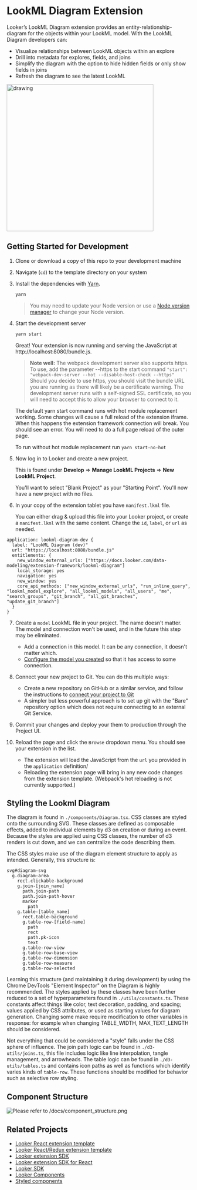 # LookML Diagram Extension
Looker’s LookML Diagram extension provides an entity-relationship-diagram for the objects within your LookML model. With the LookML Diagram developers can:

- Visualize relationships between LookML objects within an explore
- Drill into metadata for explores, fields, and joins
- Simplify the diagram with the option to hide hidden fields or only show fields in joins
- Refresh the diagram to see the latest LookML

<img src="https://github.com/looker-open-source/app-lookml-diagram/blob/main/docs/lookml_diagram.gif?raw=true" alt="drawing" height="400"/>

## Getting Started for Development

1. Clone or download a copy of this repo to your development machine
2. Navigate (`cd`) to the template directory on your system
3. Install the dependencies with [Yarn](https://yarnpkg.com/).

    ```sh
    yarn
    ```

    > You may need to update your Node version or use a [Node version manager](https://github.com/nvm-sh/nvm) to change your Node version.
4.  Start the development server
    ```sh
    yarn start
    ```

    Great! Your extension is now running and serving the JavaScript at http://localhost:8080/bundle.js.

    > __Note well:__ The webpack development server also supports https. To use, add the parameter --https to the start command
    `"start": "webpack-dev-server --hot --disable-host-check --https"`
    Should you decide to use https, you should visit the bundle URL you are running as there will likely be a certificate warning. The development server runs with a self-signed SSL certificate, so you will need to accept this to allow your browser to connect to it.

    The default yarn start command runs with hot module replacement working. Some changes will cause a full reload of the extension iframe. When this happens the extension framework connection will break. You should see an error. You will need to do a full page reload of the outer page.

    To run without hot module replacement run `yarn start-no-hot`

5. Now log in to Looker and create a new project.

   This is found under __Develop__ => __Manage LookML Projects__ => __New LookML Project__.

   You'll want to select "Blank Project" as your "Starting Point". You'll now have a new project with no files.
6. In your copy of the extension tablet you have `manifest.lkml` file.

    You can either drag & upload this file into your Looker project, or create a `manifest.lkml` with the same content. Change the `id`, `label`, or `url` as needed.
```lookml
application: lookml-diagram-dev {
  label: "LookML Diagram (dev)"
  url: "https://localhost:8080/bundle.js"
  entitlements: {
    new_window_external_urls: ["https://docs.looker.com/data-modeling/extension-framework/lookml-diagram"]
    local_storage: yes
    navigation: yes
    new_window: yes
    core_api_methods: ["new_window_external_urls", "run_inline_query", "lookml_model_explore", "all_lookml_models", "all_users", "me", "search_groups", "git_branch", "all_git_branches", "update_git_branch"]
  }
}
```

7. Create a `model` LookML file in your project. The name doesn't matter. The model and connection won't be used, and in the future this step may be eliminated.
    - Add a connection in this model. It can be any connection, it doesn't matter which.
    - [Configure the model you created](https://docs.looker.com/data-modeling/getting-started/create-projects#configuring_a_model) so that it has access to some connection.

8. Connect your new project to Git. You can do this multiple ways:
    - Create a new repository on GitHub or a similar service, and follow the instructions to [connect your project to Git](https://docs.looker.com/data-modeling/getting-started/setting-up-git-connection)
    - A simpler but less powerful approach is to set up git with the "Bare" repository option which does not require connecting to an external Git Service.

9.  Commit your changes and deploy your them to production through the Project UI.
10. Reload the page and click the `Browse` dropdown menu. You should see your extension in the list.
    - The extension will load the JavaScript from the `url` you provided in the `application` definition/
    - Reloading the extension page will bring in any new code changes from the extension template. (Webpack's hot reloading is not currently supported.)

## Styling the Lookml Diagram
The diagram is found in `./components/Diagram.tsx`. CSS classes are styled onto the surrounding SVG. These classes are defined as composable effects, added to individual elements by d3 on creation or during an event. Because the styles are applied using CSS classes, the number of d3 renders is cut down, and we can centralize the code describing them. 

The CSS styles make use of the diagram element structure to apply as intended. Generally, this structure is:
```
svg#diagram-svg
  g.diagram-area
    rect.clickable-background
    g.join-[join_name]
      path.join-path
      path.join-path-hover
      marker
        path
    g.table-[table_name]
      rect.table-background
      g.table-row-[field-name]
        path
        rect
        path.pk-icon
        text
      g.table-row-view
      g.table-row-base-view
      g.table-row-dimension
      g.table-row-measure
      g.table-row-selected
```
Learning this structure (and maintaining it during development) by using the Chrome DevTools "Element Inspector" on the Diagram is highly recommended. The styles applied by these classes have been further reduced to a set of hyperparameters found in `./utils/constants.ts`. These constants affect things like color, text decoration, padding, and spacing; values applied by CSS attributes, or used as starting values for diagram generation. Changing some make require modification to other variables in response: for example when changing TABLE_WIDTH, MAX_TEXT_LENGTH should be considered. 

Not everything that could be considered a "style" falls under the CSS sphere of influence. The join path logic can be found in `./d3-utils/joins.ts`, this file includes logic like line interpolation, tangle management, and arrowheads. The table logic can be found in `./d3-utils/tables.ts` and contains icon paths as well as functions which identify varies kinds of `table-row`. These functions should be modified for behavior such as selective row styling.

## Component Structure
![Please refer to `/docs/component_structure.png`](https://github.com/looker-open-source/app-lookml-diagram/blob/main/docs/component_structure.png?raw=true)

## Related Projects

- [Looker React extension template](https://github.com/looker-open-source/extension-template-react)
- [Looker React/Redux extension template ](https://github.com/looker-open-source/extension-template-redux)
- [Looker extension SDK](https://www.npmjs.com/package/@looker/extension-sdk)
- [Looker extension SDK for React](https://www.npmjs.com/package/@looker/extension-sdk-react)
- [Looker SDK](https://www.npmjs.com/package/@looker/sdk)
- [Looker Components](https://components.looker.com/)
- [Styled components](https://www.styled-components.com/docs)
